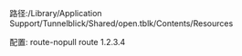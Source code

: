 路径:/Library/Application Support/Tunnelblick/Shared/open.tblk/Contents/Resources

配置:
    route-nopull
    route 1.2.3.4
